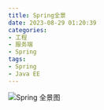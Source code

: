 ```yaml
---
title: Spring全景
date: 2023-08-29 01:20:39
categories: 
- 工程
- 服务端
- Spring
tags:
- Spring
- Java EE
---
```



![Spring 全景图](/pic/工程/服务端/Spring/Spring全景/Spring全景.png)